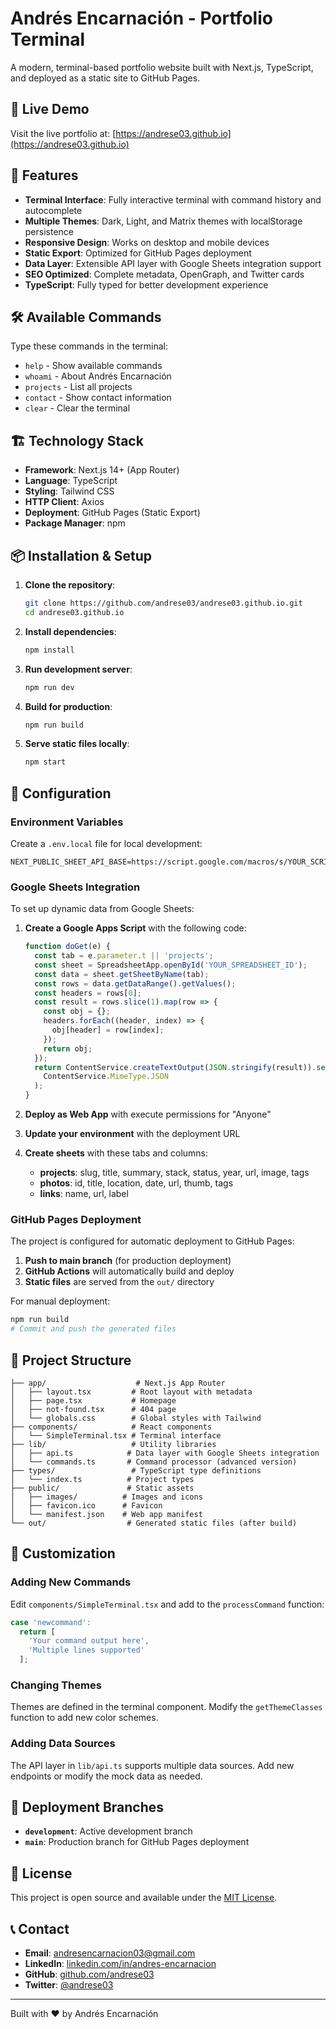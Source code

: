 # Andrés Encarnación - Portfolio Terminal

A modern, terminal-based portfolio website built with Next.js, TypeScript, and deployed as a static site to GitHub Pages.

## 🚀 Live Demo

Visit the live portfolio at: [https://andrese03.github.io](https://andrese03.github.io)

## 🎯 Features

- **Terminal Interface**: Fully interactive terminal with command history and autocomplete
- **Multiple Themes**: Dark, Light, and Matrix themes with localStorage persistence
- **Responsive Design**: Works on desktop and mobile devices
- **Static Export**: Optimized for GitHub Pages deployment
- **Data Layer**: Extensible API layer with Google Sheets integration support
- **SEO Optimized**: Complete metadata, OpenGraph, and Twitter cards
- **TypeScript**: Fully typed for better development experience

## 🛠 Available Commands

Type these commands in the terminal:

- `help` - Show available commands
- `whoami` - About Andrés Encarnación
- `projects` - List all projects
- `contact` - Show contact information
- `clear` - Clear the terminal

## 🏗 Technology Stack

- **Framework**: Next.js 14+ (App Router)
- **Language**: TypeScript
- **Styling**: Tailwind CSS
- **HTTP Client**: Axios
- **Deployment**: GitHub Pages (Static Export)
- **Package Manager**: npm

## 📦 Installation & Setup

1. **Clone the repository**:

   ```bash
   git clone https://github.com/andrese03/andrese03.github.io.git
   cd andrese03.github.io
   ```

2. **Install dependencies**:

   ```bash
   npm install
   ```

3. **Run development server**:

   ```bash
   npm run dev
   ```

4. **Build for production**:

   ```bash
   npm run build
   ```

5. **Serve static files locally**:
   ```bash
   npm start
   ```

## 🔧 Configuration

### Environment Variables

Create a `.env.local` file for local development:

```env
NEXT_PUBLIC_SHEET_API_BASE=https://script.google.com/macros/s/YOUR_SCRIPT_ID/exec
```

### Google Sheets Integration

To set up dynamic data from Google Sheets:

1. **Create a Google Apps Script** with the following code:

   ```javascript
   function doGet(e) {
     const tab = e.parameter.t || 'projects';
     const sheet = SpreadsheetApp.openById('YOUR_SPREADSHEET_ID');
     const data = sheet.getSheetByName(tab);
     const rows = data.getDataRange().getValues();
     const headers = rows[0];
     const result = rows.slice(1).map(row => {
       const obj = {};
       headers.forEach((header, index) => {
         obj[header] = row[index];
       });
       return obj;
     });
     return ContentService.createTextOutput(JSON.stringify(result)).setMimeType(
       ContentService.MimeType.JSON
     );
   }
   ```

2. **Deploy as Web App** with execute permissions for "Anyone"

3. **Update your environment** with the deployment URL

4. **Create sheets** with these tabs and columns:
   - **projects**: slug, title, summary, stack, status, year, url, image, tags
   - **photos**: id, title, location, date, url, thumb, tags
   - **links**: name, url, label

### GitHub Pages Deployment

The project is configured for automatic deployment to GitHub Pages:

1. **Push to main branch** (for production deployment)
2. **GitHub Actions** will automatically build and deploy
3. **Static files** are served from the `out/` directory

For manual deployment:

```bash
npm run build
# Commit and push the generated files
```

## 📁 Project Structure

```
├── app/                    # Next.js App Router
│   ├── layout.tsx         # Root layout with metadata
│   ├── page.tsx           # Homepage
│   ├── not-found.tsx      # 404 page
│   └── globals.css        # Global styles with Tailwind
├── components/            # React components
│   └── SimpleTerminal.tsx # Terminal interface
├── lib/                   # Utility libraries
│   ├── api.ts            # Data layer with Google Sheets integration
│   └── commands.ts       # Command processor (advanced version)
├── types/                 # TypeScript type definitions
│   └── index.ts          # Project types
├── public/               # Static assets
│   ├── images/          # Images and icons
│   ├── favicon.ico      # Favicon
│   └── manifest.json    # Web app manifest
└── out/                  # Generated static files (after build)
```

## 🎨 Customization

### Adding New Commands

Edit `components/SimpleTerminal.tsx` and add to the `processCommand` function:

```typescript
case 'newcommand':
  return [
    'Your command output here',
    'Multiple lines supported'
  ];
```

### Changing Themes

Themes are defined in the terminal component. Modify the `getThemeClasses` function to add new color schemes.

### Adding Data Sources

The API layer in `lib/api.ts` supports multiple data sources. Add new endpoints or modify the mock data as needed.

## 🚀 Deployment Branches

- **`development`**: Active development branch
- **`main`**: Production branch for GitHub Pages deployment

## 📄 License

This project is open source and available under the [MIT License](LICENSE).

## 📞 Contact

- **Email**: andresencarnacion03@gmail.com
- **LinkedIn**: [linkedin.com/in/andres-encarnacion](https://linkedin.com/in/andres-encarnacion)
- **GitHub**: [github.com/andrese03](https://github.com/andrese03)
- **Twitter**: [@andrese03](https://twitter.com/andrese03)

---

Built with ❤️ by Andrés Encarnación
